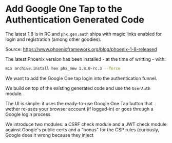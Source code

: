 # Add Google One Tap to the Authentication Generated Code

The latest 1.8 is in RC and `phx.gen.auth` ships with magic links enabled for login and registration (among other goodies).

Source: <https://www.phoenixframework.org/blog/phoenix-1-8-released>


The latest Phoenix version has been installed  - at the time of writting - with:

```sh
mix archive.install hex phx_new 1.8.0-rc.3 --force
```

We want to add the Google One tap login into the authentication funnel.

We build on top of the existing generated code and use the `UserAuth` module. 

The UI is simple: it uses the ready-to-use Google One Tap button that wether re-uses your browser account (if logged-in) or goes through a Google login process.

We introduce two modules: a CSRF check module and a JWT check module against Google's public certs and a "bonus" for the CSP rules (curiously, Google does it wrong because they inject <style> elements that demands "unsafe-inline" !!).


## Preliminary: Triggering a Phoenix controller action from a form in a LiveView

This blog <https://fly.io/phoenix-files/phx-gen-auth/> explains how to _set a cookie from a LiveView form_. 
With more details: <https://fly.io/phoenix-files/phx-trigger-action/>

> The LiveView lifecycle starts as an HTTP request, but then a WebSocket connection is established with the server, and all communication between your LiveView and the server takes place over that connection.
> Why is this important? Because session data is stored in cookies, and cookies are only exchanged during an HTTP request/response. So writing data in session can’t be done directly from a LiveView"

LiveView documentation: <https://hexdocs.pm/phoenix_live_view/form-bindings.html#submitting-the-form-action-over-http>

```elixir
<.form
  :let={f}
  for={@form}
  id="login_form_magic"
  action={~p"/users/log-in"}
  phx-submit="submit_magic"
>
```

The "action" attribute will execute the HTTP request served at the URI "/users/log-in" which is `:create`.

This is (of course) already implemented in the code generated. All we have to do is plug into it.

## Code generator:

Use the Phoenix code generator:

```sh
mix phx.new my_app

mix phx.gen.auth Accounts User users
```

and then run the migrations.

## Config

### Google cloud setup

- the Google CLIENT_ID that you obtained from the <https://console.cloud.google.com>

Path: 
- API & Services/Credentials/Create Credentials/OAuth client ID
- Application type: Web Application
- Authorized JavaScript origins: http://localhost:4000
- Authorized redirect URIs: http://localhost:4000:google_auth 

![Screenshot 2025-06-08 at 21 54 04](https://github.com/user-attachments/assets/3f284b5c-f3eb-465c-a114-81b2e0495a9f)

### App config

Set the Google credentials and endpoint where Google will post the JWT in your config:

```elixir
# /config/runtime.exs
config :my_app,
  google_client_id:
    System.get_env("GOOGLE_CLIENT_ID") ||
      raise("""
      environment variable GOOGLE_CLIENT_ID is missing.
      You can generate one by going to https://console.cloud.google.com/apis/credentials
      and creating a new OAuth 2.0 Client ID.
      """),
  google_callback_uri: "/google_auth"
```

> you can create an `.env` file where you `export GOOGLE_CLIENT_ID` and run `source .env`.

## The UI

Firstly, the UI. Define a link next to the "Register" and "Log In" links:

```html
<!-- root.html.heex -->

<body>
    <ul class="menu menu-horizontal w-full relative z-10 flex items-center gap-4 px-4 sm:px-6 lg:px-8 justify-end">
      <%= if @current_scope do %>
        <li>
          {@current_scope.user.email}
        </li>
        <li>
          <.link href={~p"/users/settings"}>Settings</.link>
        </li>
        <li>
          <.link href={~p"/users/log-out"} method="delete">Log out</.link>
        </li>
      <% else %>

        <<<
        <li class="badge">
          <.link href={~p"/users/one-tap"}>One Tap</.link>
        </li>
        >>>

        <li class="badge">
          <.link href={~p"/users/register"}>Register</.link>
        </li>
        <li class="badge">
          <.link href={~p"/users/log-in"}>Log in</.link>
        </li>
      <% end %>
    </ul>
```

You see the screen below:

![Screenshot 2025-06-08 at 19 37 31](https://github.com/user-attachments/assets/d4c7a94a-b95c-4edb-94cf-843b2265e426)

Add the corresponding route:

```elixir
# router.ex
scope "/", MyAppWeb do
    pipe_through [:browser]

    live_session :current_user,
      on_mount: [{MyAppWeb.UserAuth, :mount_current_scope}] do
      live "/users/register", UserLive.Registration, :new
      live "/users/log-in", UserLive.Login, :new
      live "/users/log-in/:token", UserLive.Confirmation, :new

      <<<
      live "/users/one-tap", UserLive.OneTap
       >>>
    end

    post "/users/log-in", UserSessionController, :create
    delete "/users/log-out", UserSessionController, :delete
end
```

Define the corresponding LiveView to this `GET` route. It brings in the Google One Tap script and fills in the CLIENT_ID and CALLBACK_URI from the assigns whose values are taken from the `config`:

```elixir
defmodule MyAppWeb.UserLive.OneTap do
  use MyAppWeb, :live_view

  def render(assigns) do
    ~H"""
    <div id="one-tap-login" phx-update="ignore">
      <script src="https://accounts.google.com/gsi/client" async>
      </script>

      <div
        id="g_id_onload"
        data-client_id={@g_client_id}
        data-login_uri={@g_cb_uri}
        data-auto_prompt="true"
      >
      </div>
      <div
        class="g_id_signin"
        data-type="standard"
        data-text="signin_with"
        data-shape="rectangular"
        data-theme="outline"
        data-size="large"
        data-logo_alignment="center"
        data-width="200"
      >
      </div>
    </div>
    """
  end

  def mount(_params, _session, socket) do
    callback_uri =
      Path.join(
        MyAppWeb.Endpoint.url(),
        Application.fetch_env!(:my_app, :google_callback_uri)
      )

    google_client_id =
      Application.fetch_env!(:my_app, :google_client_id)

    socket =
      assign(socket,
        g_cb_uri: callback_uri,
        g_client_id: google_client_id
      )

    {:ok, socket}
  end
end
```

Add a pipeline for a POST route that goes through a custom `Plug`. It will receive the JWT sent by Google and a CSRF token.

We will verify both:

- the received CSRF against the one saved in the session (to check that it is our own frontend that targets the POST endpoint)
- the JWT against Google's public certs and some other checks to eventually get the associated profile.

```elixir
# router.ex

scope "/", MyAppWeb do
    pipe_through [:google_auth]
    post "/google_auth", OneTapController, :handle
end
```

## CSRF Protection:

This checks that the POST to "/google_auth" is coming from the frontend, not from a third-party site.
For this, it checks that a CSRF token in a cookie (set by the server) matches the one in the POST params.

This is a Google's Recommendation.

```elixir
# plug_google_auth.ex

defmodule MyAppWeb.PlugGoogleAuth do
  @moduledoc """
  Plug to check the CSRF state concordance when receiving data from Google.

  Denies to treat the HTTP request if fails.
  """
  import Plug.Conn
  use MyAppWeb, :verified_routes
  use MyAppWeb, :controller

  def init(opts), do: opts

  def call(conn, _opts) do
    g_csrf_from_cookies =
      fetch_cookies(conn)
      |> Map.get(:cookies, %{})
      |> Map.get("g_csrf_token")

    g_csrf_from_params =
      Map.get(conn.params, "g_csrf_token")

    case {g_csrf_from_cookies, g_csrf_from_params} do
      {nil, _} ->
        halt_process(conn, "CSRF cookie missing")

      {_, nil} ->
        halt_process(conn, "CSRF token missing")

      {cookie, param} when cookie != param ->
        halt_process(conn, "CSRF token mismatch")

      _ ->
        conn
    end
  end

  defp halt_process(conn, msg) do
    conn
    |> fetch_session()
    |> fetch_flash()
    |> put_flash(:error, msg)
    |> redirect(to: ~p"/")
    |> halt()
  end
end
```

## JWT verification

This POST endpoint is served by a controller where you:

- Verify the JWT against Google public certs
- If succesfull, check if the user exists or create him,
- We reuse the `UserAuth` module:
    - Creates a session token for the user.
    - Stores the token in the session and (optionally) in a signed "remember me" cookie.
    - Redirects the user to the intended page or a default after login.


```elixir
defmodule MyAppWeb.OneTapController do
  use MyAppWeb, :controller
  alias MyAppWeb.UserAuth
  alias MyApp.Accounts

  def handle(conn, %{"credential" => jwt} = _params) do
    case ExGoogleCerts.verified_identity(%{jwt: jwt})  do
      {:ok, profile} ->
        user =
          case Accounts.get_user_by_email(profile["email"]) do
            nil ->
              {:ok, user} =
                Accounts.register_user(%{
                  email: profile["email"],
                  confirmed_at: if(profile["email_verified"], do: DateTime.utc_now(), else: nil)
                })

              user

            user ->
              user
          end

        conn
        |> fetch_session()
        |> fetch_flash()
        |> put_flash(:info, "Google identity verified successfully.")
        |> UserAuth.log_in_user(user)

      {:error, reason} ->
        conn
        |> fetch_session()
        |> fetch_flash()
        |> put_flash(:error, "Google identity verification failed: #{reason}")
        |> redirect(to: ~p"/")
    end
  end

  def handle(conn, %{}) do
    conn
    |> fetch_session()
    |> fetch_flash()
    |> put_flash(:error, "Protocol error, please contact the maintainer")
    |> redirect(to: ~p"/")
  end
end
```
This controller uses:
- the existing MyApp.UserAuth module,
- the existing MyApp.Accounts module,
- a custom module `ExGoogleCerts` that verifies the JWT against Google's public certs and extract the Google's profile from it:

```elixir
defmodule ExGoogleCerts do
  @moduledoc """
  This module provides functions to verify Google identity tokens using the Google public keys.
  """

  def verified_identity(%{jwt: jwt}) do
    with {:ok, profile} <- check_identity_v1(jwt),
         :ok <- run_checks(profile) do
      {:ok, profile}
    else
      {:error, msg} -> {:error, msg}
    end
  end


  defp iss, do: "https://accounts.google.com"
  defp app_id, do: System.get_env("GOOGLE_CLIENT_ID")

  #### Google recommendation: Oauth/V3 version ####

  defp jwk_certs, do: "https://www.googleapis.com/oauth2/v3/certs"

  def check_identity_v3(jwt) do
    with {:ok, %{"kid" => kid, "alg" => alg}} <- Joken.peek_header(jwt),
         {:ok, %{"keys" => certs}} <- fetch(jwk_certs()) do
      cert = Enum.find(certs, fn cert -> cert["kid"] == kid end)
      signer = Joken.Signer.create(alg, cert)
      Joken.verify(jwt, signer, [])
    else
      {:error, reason} -> {:error, inspect(reason)}
    end
  end



  # default HTTP client: Req (parses the body as JSON)
  defp fetch(url) do
    case Req.get(url) do
      {:ok, %{body: body}} ->
        {:ok, body}

      {:error, error} ->
        {:error, error}
    end
  end

  defp run_checks(claims) do
    %{
      "exp" => exp,
      "aud" => aud,
      "azp" => azp,
      "iss" => iss
    } = claims

    with {:ok, true} <- not_expired(exp),
         {:ok, true} <- check_iss(iss),
         {:ok, true} <- check_user(aud, azp) do
      :ok
    else
      {:error, message} -> {:error, message}
    end
  end

  defp not_expired(exp) do
    case exp > DateTime.to_unix(DateTime.utc_now()) do
      true -> {:ok, true}
      false -> {:error, :expired}
    end
  end

  defp check_user(aud, azp) do
    case aud == app_id() || azp == app_id() do
      true -> {:ok, true}
      false -> {:error, :wrong_id}
    end
  end

  defp check_iss(iss) do
    case iss == iss() do
      true -> {:ok, true}
      false -> {:ok, :wrong_issuer}
    end
  end
end
```

## Bonus: CSP

In the router, add a `Plug` function:

```elixir
def put_csp(conn, _) do
  csp_nonce = csp_nonce()
  conn
  |> put_resp_header(
    "content-security-policy",
    """
    default-src 'self' https://accounts.google.com;
    script-src https://accounts.google.com http://localhost:4000 'nonce-#{csp_nonce}';
    img-src 'self' data:;
    style-src 'self' 'unsafe-inline' https://accounts.google.com;
    frame-ancestors 'self' https://accounts.google.com;
    """
    |> String.replace("\n", " ")
  )
  |> assign(:csp_nonce, csp_nonce)
end

defp csp_nonce do
  nonce = 24
  |> :crypto.strong_rand_bytes()
  |> Base.encode64(padding: false)

  Process.put(:nonce, nonce)
  nonce
end
```

and use it in the pipelines `:browser` and `:google_auth`.

```elixir
pipeline :browser do
  plug :accepts, ["html"]
  plug :fetch_session
  plug :fetch_live_flash
  plug :put_root_layout, html: {LiveFlightWeb.Layouts, :root}
  plug :put_csp
  plug :put_secure_browser_headers
  plug :protect_from_forgery
  plug :fetch_current_scope_for_user
end

pipeline :google_auth do
  plug :put_csp
  plug :put_secure_browser_headers, %{"referrer-policy" => "no-referrer-when-downgrade"}
  plug LiveFlightWeb.PlugGoogleAuth
end
```

> [ 💡 Google Key Point]: "When testing using http and localhost set the Referrer-Policy header in your web app to `Referrer-Policy: no-referrer-when-downgrade`."
> Phoenix default are for `content-security-policy`:  - it sets frame-ancestors and base-uri to self, restricting embedding and the use of <base> element to same origin respectively. It is equivalent to setting "base-uri 'self'; frame-ancestors 'self';". For `referrer-policy` - only send origin on cross origin requests.
> [Phoenix put_secure_browser_headers](https://hexdocs.pm/phoenix/1.8.0-rc.3/Phoenix.Controller.html#put_secure_browser_headers/2)

Then, in the "OneTapController" that serves the live "/one-tap" route, add the "csp_nonce" that we saved in the Process registry:

```elixir
def mount(_,_,socket) do
  [...]
  csp_nonce = Process.get(:nonce)

  {:ok,
    assign(socket,
      g_cb_uri: callback_uri,
      g_client_id: google_client_id,
      csp_nonce: csp_nonce
  )}
end
```

and add the nonce to the script:

```elixir
def render(assigns) do
  ~H"""
  <div id="one-tap-login" phx-update="ignore">
    <script nonce={@csp_nonce} src="https://accounts.google.com/gsi/client" async>
    </script>
  [...]
  """
end
```

Since we passed the nonce to the "conn" assigns, we can also pass it to the script that runs the main file "app.js":

In "root.html.heex", we add:

```html
<script
  defer
  phx-track-static
  type="text/javascript"
  src={~p"/assets/js/app.js"}
  type="module"
  nonce={@csp_nonce}
>
```
